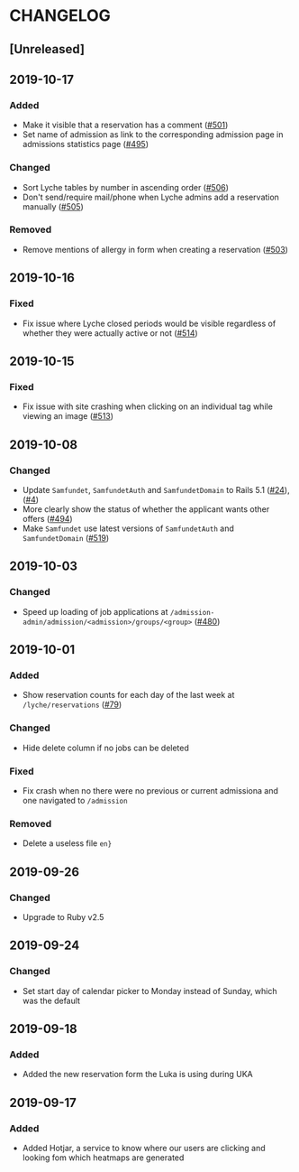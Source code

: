 # CHANGELOG

## [Unreleased]

## 2019-10-17

### Added

- Make it visible that a reservation has a comment ([#501](https://github.com/Samfundet/Samfundet/issues/501))
- Set name of admission as link to the corresponding admission page in admissions statistics page ([#495](https://github.com/Samfundet/Samfundet/issues/495))

### Changed

- Sort Lyche tables by number in ascending order ([#506](https://github.com/Samfundet/Samfundet/issues/506))
- Don't send/require mail/phone when Lyche admins add a reservation manually ([#505](https://github.com/Samfundet/Samfundet/issues/505))

### Removed

- Remove mentions of allergy in form when creating a reservation ([#503](https://github.com/Samfundet/Samfundet/issues/503))

## 2019-10-16

### Fixed

- Fix issue where Lyche closed periods would be visible regardless of whether they were actually active or not ([#514](https://github.com/Samfundet/Samfundet/issues/514))

## 2019-10-15

### Fixed

- Fix issue with site crashing when clicking on an individual tag while viewing an image ([#513](https://github.com/Samfundet/Samfundet/issues/513))

## 2019-10-08

### Changed

- Update `Samfundet`, `SamfundetAuth` and `SamfundetDomain` to Rails 5.1 ([#24](https://github.com/Samfundet/SamfundetAuth/pull/24)), ([#4](https://github.com/Samfundet/SamfundetDomain/pull/4))
- More clearly show the status of whether the applicant wants other offers ([#494](https://github.com/Samfundet/Samfundet/issues/494))
- Make `Samfundet` use latest versions of `SamfundetAuth` and `SamfundetDomain` ([#519](https://github.com/Samfundet/Samfundet/pull/519))

## 2019-10-03

### Changed

- Speed up loading of job applications at `/admission-admin/admission/<admission>/groups/<group>` ([#480](https://github.com/Samfundet/Samfundet/issues/480))

## 2019-10-01

### Added

- Show reservation counts for each day of the last week at `/lyche/reservations` ([#79](https://github.com/Samfundet/Samfundet/issues/79))

### Changed

- Hide delete column if no jobs can be deleted

### Fixed

- Fix crash when no there were no previous or current admissiona and one navigated to `/admission`

### Removed

- Delete a useless file `en}`

## 2019-09-26

### Changed

- Upgrade to Ruby v2.5

## 2019-09-24

### Changed

- Set start day of calendar picker to Monday instead of Sunday, which was the default

## 2019-09-18

### Added

- Added the new reservation form the Luka is using during UKA

## 2019-09-17

### Added

- Added Hotjar, a service to know where our users are clicking and looking fom which heatmaps are generated
